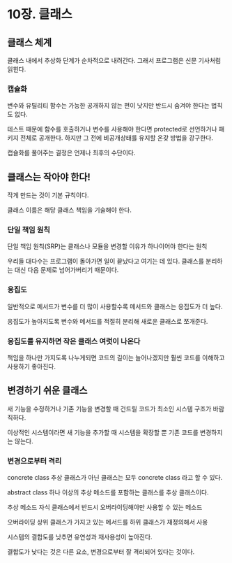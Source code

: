 # 10장. 클래스

## 클래스 체계

클래스 내에서 추상화 단계가 순차적으로 내려간다. 그래서 프로그램은 신문 기사처럼 읽힌다.

### 캡슐화

변수와 유틸리티 함수는 가능한 공개하지 않는 편이 낫지만 반드시 숨겨야 한다는 법칙도 없다.

테스트 때문에 함수를 호출하거나 변수를 사용해야 한다면 protected로 선언하거나 패키지 전체로 공개한다. 하지만 그 전에 비공개상태를 유지할 온갖 방법을 강구한다.

캡슐화를 풀어주는 결정은 언제나 최후의 수단이다.

## 클래스는 작아야 한다!

작게 만드는 것이 기본 규칙이다.

클래스 이름은 해당 클래스 책임을 기술해야 한다.

### 단일 책임 원칙

단일 책임 원칙(SRP)는 클래스나 모듈을 변경할 이유가 하나이어야 한다는 원칙

우리들 대다수는 프로그램이 돌아가면 일이 끝났다고 여기는 데 있다. 클래스를 분리하는 대신 다음 문제로 넘어가버리기 때문이다.

### 응집도

일반적으로 메서드가 변수를 더 많이 사용할수록 메서드와 클래스는 응집도가 더 높다.

응집도가 높아지도록 변수와 메서드를 적절히 분리해 새로운 클래스로 쪼개준다.

### 응집도를 유지하면 작은 클래스 여럿이 나온다

책임을 하나만 가지도록 나누게되면 코드의 길이는 늘어나겠지만 훨씬 코드를 이해하고 사용하기 좋아진다.

## 변경하기 쉬운 클래스

새 기능을 수정하거나 기존 기능을 변경할 때 건드릴 코드가 최소인 시스템 구조가 바람직하다.

이상적인 시스템이라면 새 기능을 추가할 때 시스템을 확장할 뿐 기존 코드를 변경하지는 않는다.

### 변경으로부터 격리

concrete class
추상 클래스가 아닌 클래스는 모두 concrete class 라고 할 수 있다.

abstract class
하나 이상의 추상 메소드를 포함하는 클래스를 추상 클래스이다.

추상 메소드
자식 클래스에서 반드시 오버라이딩해야만 사용할 수 있는 메소드

오버라이딩
상위 클래스가 가지고 있는 메서드를 하위 클래스가 재정의해서 사용

시스템의 결합도를 낮추면 유연성과 재사용성이 높아진다.

결합도가 낮다는 것은 다른 요소, 변경으로부터 잘 격리되어 있다는 것이다.
